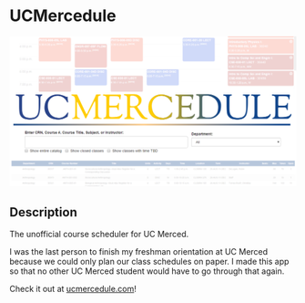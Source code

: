 # UCMercedule

<img src="fbpreview-new.png">

## Description

The unofficial course scheduler for UC Merced.

I was the last person to finish my freshman orientation at UC Merced because we could only plan our class schedules on paper. I made this app so that no other UC Merced student would have to go through that again.

Check it out at [ucmercedule.com](http://ucmercedule.com/)!
